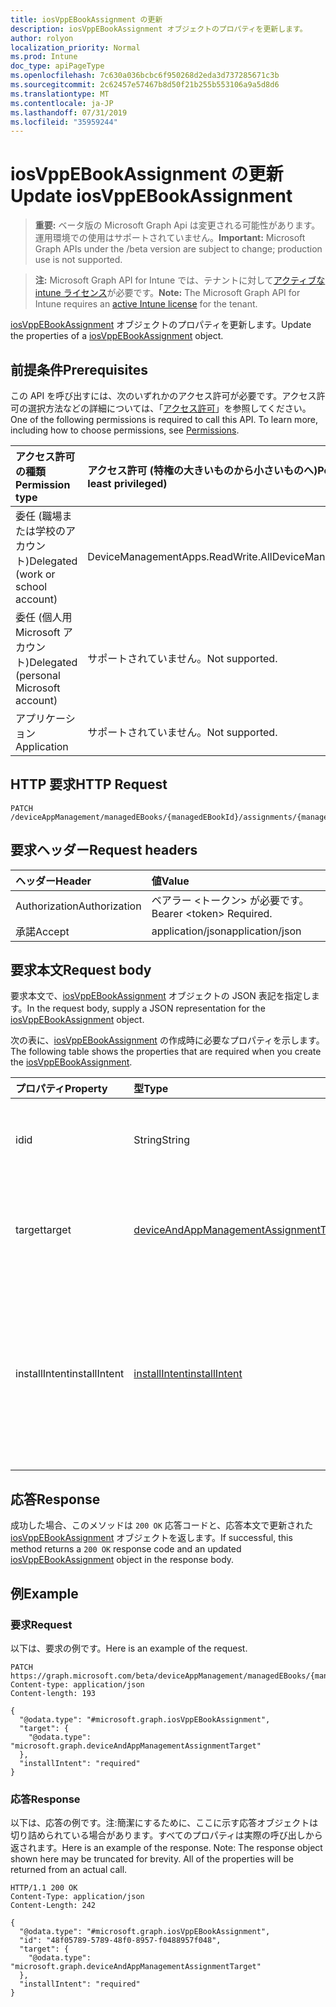 ```yaml
---
title: iosVppEBookAssignment の更新
description: iosVppEBookAssignment オブジェクトのプロパティを更新します。
author: rolyon
localization_priority: Normal
ms.prod: Intune
doc_type: apiPageType
ms.openlocfilehash: 7c630a036bcbc6f950268d2eda3d737285671c3b
ms.sourcegitcommit: 2c62457e57467b8d50f21b255b553106a9a5d8d6
ms.translationtype: MT
ms.contentlocale: ja-JP
ms.lasthandoff: 07/31/2019
ms.locfileid: "35959244"
---
```

# <a name="update-iosvppebookassignment"></a><span data-ttu-id="dd3fd-103">iosVppEBookAssignment の更新</span><span class="sxs-lookup"><span data-stu-id="dd3fd-103">Update iosVppEBookAssignment</span></span>

> <span data-ttu-id="dd3fd-104">**重要:** ベータ版の Microsoft Graph Api は変更される可能性があります。運用環境での使用はサポートされていません。</span><span class="sxs-lookup"><span data-stu-id="dd3fd-104">**Important:** Microsoft Graph APIs under the /beta version are subject to change; production use is not supported.</span></span>

> <span data-ttu-id="dd3fd-105">**注:** Microsoft Graph API for Intune では、テナントに対して[アクティブな intune ライセンス](https://go.microsoft.com/fwlink/?linkid=839381)が必要です。</span><span class="sxs-lookup"><span data-stu-id="dd3fd-105">**Note:** The Microsoft Graph API for Intune requires an [active Intune license](https://go.microsoft.com/fwlink/?linkid=839381) for the tenant.</span></span>

<span data-ttu-id="dd3fd-106">[iosVppEBookAssignment](../resources/intune-books-iosvppebookassignment.md) オブジェクトのプロパティを更新します。</span><span class="sxs-lookup"><span data-stu-id="dd3fd-106">Update the properties of a [iosVppEBookAssignment](../resources/intune-books-iosvppebookassignment.md) object.</span></span>

## <a name="prerequisites"></a><span data-ttu-id="dd3fd-107">前提条件</span><span class="sxs-lookup"><span data-stu-id="dd3fd-107">Prerequisites</span></span>
<span data-ttu-id="dd3fd-p101">この API を呼び出すには、次のいずれかのアクセス許可が必要です。アクセス許可の選択方法などの詳細については、「[アクセス許可](/graph/permissions-reference)」を参照してください。</span><span class="sxs-lookup"><span data-stu-id="dd3fd-p101">One of the following permissions is required to call this API. To learn more, including how to choose permissions, see [Permissions](/graph/permissions-reference).</span></span>

|<span data-ttu-id="dd3fd-110">アクセス許可の種類</span><span class="sxs-lookup"><span data-stu-id="dd3fd-110">Permission type</span></span>|<span data-ttu-id="dd3fd-111">アクセス許可 (特権の大きいものから小さいものへ)</span><span class="sxs-lookup"><span data-stu-id="dd3fd-111">Permissions (from most to least privileged)</span></span>|
|:---|:---|
|<span data-ttu-id="dd3fd-112">委任 (職場または学校のアカウント)</span><span class="sxs-lookup"><span data-stu-id="dd3fd-112">Delegated (work or school account)</span></span>|<span data-ttu-id="dd3fd-113">DeviceManagementApps.ReadWrite.All</span><span class="sxs-lookup"><span data-stu-id="dd3fd-113">DeviceManagementApps.ReadWrite.All</span></span>|
|<span data-ttu-id="dd3fd-114">委任 (個人用 Microsoft アカウント)</span><span class="sxs-lookup"><span data-stu-id="dd3fd-114">Delegated (personal Microsoft account)</span></span>|<span data-ttu-id="dd3fd-115">サポートされていません。</span><span class="sxs-lookup"><span data-stu-id="dd3fd-115">Not supported.</span></span>|
|<span data-ttu-id="dd3fd-116">アプリケーション</span><span class="sxs-lookup"><span data-stu-id="dd3fd-116">Application</span></span>|<span data-ttu-id="dd3fd-117">サポートされていません。</span><span class="sxs-lookup"><span data-stu-id="dd3fd-117">Not supported.</span></span>|

## <a name="http-request"></a><span data-ttu-id="dd3fd-118">HTTP 要求</span><span class="sxs-lookup"><span data-stu-id="dd3fd-118">HTTP Request</span></span>
<!-- {
  "blockType": "ignored"
}
-->
``` http
PATCH /deviceAppManagement/managedEBooks/{managedEBookId}/assignments/{managedEBookAssignmentId}
```

## <a name="request-headers"></a><span data-ttu-id="dd3fd-119">要求ヘッダー</span><span class="sxs-lookup"><span data-stu-id="dd3fd-119">Request headers</span></span>
|<span data-ttu-id="dd3fd-120">ヘッダー</span><span class="sxs-lookup"><span data-stu-id="dd3fd-120">Header</span></span>|<span data-ttu-id="dd3fd-121">値</span><span class="sxs-lookup"><span data-stu-id="dd3fd-121">Value</span></span>|
|:---|:---|
|<span data-ttu-id="dd3fd-122">Authorization</span><span class="sxs-lookup"><span data-stu-id="dd3fd-122">Authorization</span></span>|<span data-ttu-id="dd3fd-123">ベアラー &lt;トークン&gt; が必要です。</span><span class="sxs-lookup"><span data-stu-id="dd3fd-123">Bearer &lt;token&gt; Required.</span></span>|
|<span data-ttu-id="dd3fd-124">承諾</span><span class="sxs-lookup"><span data-stu-id="dd3fd-124">Accept</span></span>|<span data-ttu-id="dd3fd-125">application/json</span><span class="sxs-lookup"><span data-stu-id="dd3fd-125">application/json</span></span>|

## <a name="request-body"></a><span data-ttu-id="dd3fd-126">要求本文</span><span class="sxs-lookup"><span data-stu-id="dd3fd-126">Request body</span></span>
<span data-ttu-id="dd3fd-127">要求本文で、[iosVppEBookAssignment](../resources/intune-books-iosvppebookassignment.md) オブジェクトの JSON 表記を指定します。</span><span class="sxs-lookup"><span data-stu-id="dd3fd-127">In the request body, supply a JSON representation for the [iosVppEBookAssignment](../resources/intune-books-iosvppebookassignment.md) object.</span></span>

<span data-ttu-id="dd3fd-128">次の表に、[iosVppEBookAssignment](../resources/intune-books-iosvppebookassignment.md) の作成時に必要なプロパティを示します。</span><span class="sxs-lookup"><span data-stu-id="dd3fd-128">The following table shows the properties that are required when you create the [iosVppEBookAssignment](../resources/intune-books-iosvppebookassignment.md).</span></span>

|<span data-ttu-id="dd3fd-129">プロパティ</span><span class="sxs-lookup"><span data-stu-id="dd3fd-129">Property</span></span>|<span data-ttu-id="dd3fd-130">型</span><span class="sxs-lookup"><span data-stu-id="dd3fd-130">Type</span></span>|<span data-ttu-id="dd3fd-131">説明</span><span class="sxs-lookup"><span data-stu-id="dd3fd-131">Description</span></span>|
|:---|:---|:---|
|<span data-ttu-id="dd3fd-132">id</span><span class="sxs-lookup"><span data-stu-id="dd3fd-132">id</span></span>|<span data-ttu-id="dd3fd-133">String</span><span class="sxs-lookup"><span data-stu-id="dd3fd-133">String</span></span>|<span data-ttu-id="dd3fd-134">エンティティのキー。</span><span class="sxs-lookup"><span data-stu-id="dd3fd-134">Key of the entity.</span></span> <span data-ttu-id="dd3fd-135">[managedEBookAssignment](../resources/intune-books-managedebookassignment.md) から継承します</span><span class="sxs-lookup"><span data-stu-id="dd3fd-135">Inherited from [managedEBookAssignment](../resources/intune-books-managedebookassignment.md)</span></span>|
|<span data-ttu-id="dd3fd-136">target</span><span class="sxs-lookup"><span data-stu-id="dd3fd-136">target</span></span>|[<span data-ttu-id="dd3fd-137">deviceAndAppManagementAssignmentTarget</span><span class="sxs-lookup"><span data-stu-id="dd3fd-137">deviceAndAppManagementAssignmentTarget</span></span>](../resources/intune-shared-deviceandappmanagementassignmenttarget.md)|<span data-ttu-id="dd3fd-138">電子ブックの割り当て先。</span><span class="sxs-lookup"><span data-stu-id="dd3fd-138">The assignment target for eBook.</span></span> <span data-ttu-id="dd3fd-139">[managedEBookAssignment](../resources/intune-books-managedebookassignment.md) から継承します</span><span class="sxs-lookup"><span data-stu-id="dd3fd-139">Inherited from [managedEBookAssignment](../resources/intune-books-managedebookassignment.md)</span></span>|
|<span data-ttu-id="dd3fd-140">installIntent</span><span class="sxs-lookup"><span data-stu-id="dd3fd-140">installIntent</span></span>|[<span data-ttu-id="dd3fd-141">installIntent</span><span class="sxs-lookup"><span data-stu-id="dd3fd-141">installIntent</span></span>](../resources/intune-shared-installintent.md)|<span data-ttu-id="dd3fd-142">電子ブックのインストールの目的。</span><span class="sxs-lookup"><span data-stu-id="dd3fd-142">The install intent for eBook.</span></span> <span data-ttu-id="dd3fd-143">[Managedebookassignment](../resources/intune-books-managedebookassignment.md)から継承します。</span><span class="sxs-lookup"><span data-stu-id="dd3fd-143">Inherited from [managedEBookAssignment](../resources/intune-books-managedebookassignment.md).</span></span> <span data-ttu-id="dd3fd-144">可能な値は、`available`、`required`、`uninstall`、`availableWithoutEnrollment` です。</span><span class="sxs-lookup"><span data-stu-id="dd3fd-144">Possible values are: `available`, `required`, `uninstall`, `availableWithoutEnrollment`.</span></span>|



## <a name="response"></a><span data-ttu-id="dd3fd-145">応答</span><span class="sxs-lookup"><span data-stu-id="dd3fd-145">Response</span></span>
<span data-ttu-id="dd3fd-146">成功した場合、このメソッドは `200 OK` 応答コードと、応答本文で更新された [iosVppEBookAssignment](../resources/intune-books-iosvppebookassignment.md) オブジェクトを返します。</span><span class="sxs-lookup"><span data-stu-id="dd3fd-146">If successful, this method returns a `200 OK` response code and an updated [iosVppEBookAssignment](../resources/intune-books-iosvppebookassignment.md) object in the response body.</span></span>

## <a name="example"></a><span data-ttu-id="dd3fd-147">例</span><span class="sxs-lookup"><span data-stu-id="dd3fd-147">Example</span></span>

### <a name="request"></a><span data-ttu-id="dd3fd-148">要求</span><span class="sxs-lookup"><span data-stu-id="dd3fd-148">Request</span></span>
<span data-ttu-id="dd3fd-149">以下は、要求の例です。</span><span class="sxs-lookup"><span data-stu-id="dd3fd-149">Here is an example of the request.</span></span>
``` http
PATCH https://graph.microsoft.com/beta/deviceAppManagement/managedEBooks/{managedEBookId}/assignments/{managedEBookAssignmentId}
Content-type: application/json
Content-length: 193

{
  "@odata.type": "#microsoft.graph.iosVppEBookAssignment",
  "target": {
    "@odata.type": "microsoft.graph.deviceAndAppManagementAssignmentTarget"
  },
  "installIntent": "required"
}
```

### <a name="response"></a><span data-ttu-id="dd3fd-150">応答</span><span class="sxs-lookup"><span data-stu-id="dd3fd-150">Response</span></span>
<span data-ttu-id="dd3fd-p105">以下は、応答の例です。注:簡潔にするために、ここに示す応答オブジェクトは切り詰められている場合があります。すべてのプロパティは実際の呼び出しから返されます。</span><span class="sxs-lookup"><span data-stu-id="dd3fd-p105">Here is an example of the response. Note: The response object shown here may be truncated for brevity. All of the properties will be returned from an actual call.</span></span>
``` http
HTTP/1.1 200 OK
Content-Type: application/json
Content-Length: 242

{
  "@odata.type": "#microsoft.graph.iosVppEBookAssignment",
  "id": "48f05789-5789-48f0-8957-f0488957f048",
  "target": {
    "@odata.type": "microsoft.graph.deviceAndAppManagementAssignmentTarget"
  },
  "installIntent": "required"
}
```





